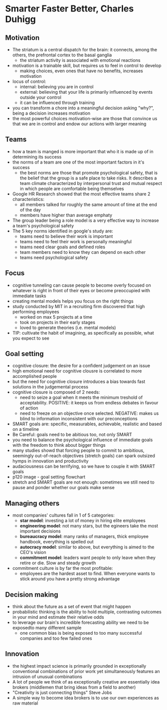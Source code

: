 # Smarter Faster Better, Charles Duhigg
## Motivation
- The striatum is a central dispatch for the brain: it connects, among the others, the prefrontal cortex to the basal ganglia
    - the striatum activity is associated with emotional reactions
- motivation is a trainable skill, but requires us to feel in control to develop
    - making choices, even ones that have no benefits, increases motivation
- locus of control:
    - internal: believing you are in control
    - external: believing that your life is primarily influenced by events outside your control
    - it can be influenced through training
- you can transform a chore into a meaningful decision asking "why?", being a decision increases motivation
- the most powerful choices motivation-wise are those that convince us that we are in control and endow our actions with larger meaning

## Teams
- how a team is manged is more important that who it is made up of in determining its success
- the norms of a team are one of the most important factors in it's success
    - the best norms are those that promote psychological safety, that is the belief that the group is a safe place to take risks. It describes a team climate characterized by interpersonal trust and mutual respect in which people are comfortable being themselves
- Google HR Research showed that the most effective teams share 2 characteristics:
    - all members talked for roughly the same amount of time at the end of the day
    - members have higher than average emphaty
- The group leader being a role model is a  very effective way to increase a team's psychological safety
- The 5 key norms identified in google's study are:
    - teams need to believe their work is important
    - teams need to feel their work is personally meaningful
    - teams need clear goals and defined roles
    - team members need to know they can depend on each other
    - teams need psychological safety

## Focus
- cognitive tunneling can cause people to become overly focused on whatever is right in front of their eyes or become preoccupied with immediate tasks
- creating mental models helps you focus on the right things
-  study conducted by MIT in a recruiting firm discovered that high performing employees
    - worked on max 5 projects at a time
    - took on projects in their early stages
    - loved to generate theories (i.e. mental models)
- TIP: cultivate the habit of imagining, as specifically as possible, what you expect to see

## Goal setting
- cognitive closure: the desire for a confident judgement on an issue
- high emotional need for cognitive clousre is correlated to more accomplished people
- but the need for cognitive closure introduces a bias towards fast solutions in the judgemental process
- cognitive closure is composed of 2 needs:
    - need to seize a goal when it meets the minimum treshold of acceptability. POSITIVE: it keeps us from endless debates in favour of action
    - need to freeze on an objective once selected. NEGATIVE: makes us blind to information inconsistent with our preconceptions
- SMART goals are: specific, measurables, achievable, realistic and based on a timeline
- Be Careful: goals need to be abitious too, not only SMART
- you need to balance the psychological influence of immediate goals with the freedom to think about bigger things
- many studies showd that forcing people to commit to ambitious, seemingly out-of-reach objectives (stretch goals) can spark outsized hymps in innovation and productivity
- audaciousness can be terrifying, so we have to couple it with SMART goals
- p120 image - goal setting flowchart
- stretch and SMART goals are not enough: sometimes we still need to pause and ponder whether our goals make sense

## Managing others
- most companies' cultures fall in 1 of 5 categories:
    - **star model**: investing a lot of money in hiring elite employees
    - **engineering model**: not many stars, but the egineers take the most important decisions
    - **bureaucracy model**: many ranks of managers, thick employee handbook, everything is spelled out
    - **autocracy model**: similar to above, but everything is aimed to the CEO's vision
    - **commitment model**: leaders want people to only leave when they retire or die. Slow and steady growth
- commitment culture is by far the most profitable:
    - employees are the hardest asset to find. When everyone wants to stick around you have a pretty strong advantage

## Decision making
- think about the future as a set of event that might happen
- probabilistic thinking is the ability to hold multiple, contrasting outcomes in your mind and estimate their relative odds
- to leverage our brain's incredible forecasting ability we need to be exposedto many different sample
    - one common bias is being exposed to too many successful companies and too few failed ones

## Innovation
- the highest impact science is primarily grounded in exceptionally conventional combinations of prior work yet simultaneously features an intrusion of unusual combinations
- A lot of people we think of as exceptionally creative are essentially idea brokers (middlemen that bring ideas from a field to another)
- "Creativity is just connecting things" Steve Jobs
- A simple way to become idea brokers is to use our own experiences as raw material